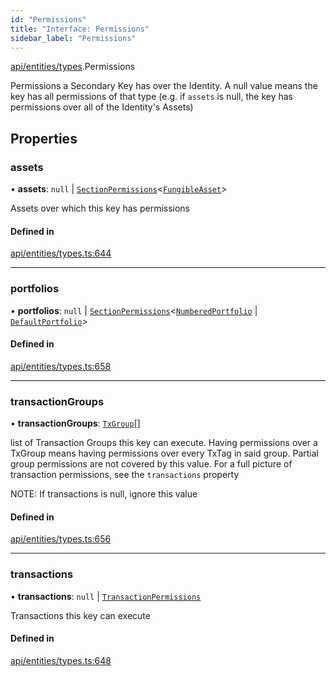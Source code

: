 ```yaml
---
id: "Permissions"
title: "Interface: Permissions"
sidebar_label: "Permissions"
---
```


[api/entities/types](../../../../../modules/API/Entities/Types/Types.md).Permissions

Permissions a Secondary Key has over the Identity. A null value means the key has
  all permissions of that type (e.g. if `assets` is null, the key has permissions over all
  of the Identity's Assets)

## Properties

### assets

• **assets**: ``null`` \| [`SectionPermissions`](../SectionPermissions/SectionPermissions.md)\<[`FungibleAsset`](../../../../../classes/API/Entities/Asset/Fungible/FungibleAsset.md)\>

Assets over which this key has permissions

#### Defined in

[api/entities/types.ts:644](https://github.com/PolymeshAssociation/polymesh-sdk/blob/5b946f904/src/api/entities/types.ts#L644)

___

### portfolios

• **portfolios**: ``null`` \| [`SectionPermissions`](../SectionPermissions/SectionPermissions.md)\<[`NumberedPortfolio`](../../../../../classes/API/Entities/NumberedPortfolio/NumberedPortfolio.md) \| [`DefaultPortfolio`](../../../../../classes/API/Entities/DefaultPortfolio/DefaultPortfolio.md)\>

#### Defined in

[api/entities/types.ts:658](https://github.com/PolymeshAssociation/polymesh-sdk/blob/5b946f904/src/api/entities/types.ts#L658)

___

### transactionGroups

• **transactionGroups**: [`TxGroup`](../../../../../enums/API/Procedures/Types/TxGroup/TxGroup.md)[]

list of Transaction Groups this key can execute. Having permissions over a TxGroup
  means having permissions over every TxTag in said group. Partial group permissions are not
  covered by this value. For a full picture of transaction permissions, see the `transactions` property

NOTE: If transactions is null, ignore this value

#### Defined in

[api/entities/types.ts:656](https://github.com/PolymeshAssociation/polymesh-sdk/blob/5b946f904/src/api/entities/types.ts#L656)

___

### transactions

• **transactions**: ``null`` \| [`TransactionPermissions`](../TransactionPermissions/TransactionPermissions.md)

Transactions this key can execute

#### Defined in

[api/entities/types.ts:648](https://github.com/PolymeshAssociation/polymesh-sdk/blob/5b946f904/src/api/entities/types.ts#L648)
